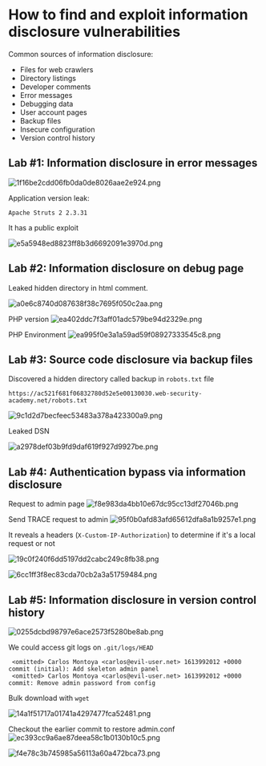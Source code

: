 # How to find and exploit information disclosure vulnerabilities

Common sources of information disclosure:

- Files for web crawlers
- Directory listings
- Developer comments 
- Error messages 
- Debugging data 
- User account pages 
- Backup files 
- Insecure configuration 
- Version control history 

## Lab #1: Information disclosure in error messages


![1f16be2cdd06fb0da0de8026aae2e924.png](_resources/94ae703aed604fdd972ec31a0f568909.png)

Application version leak:  

`Apache Struts 2 2.3.31`

It has a public exploit 

![e5a5948ed8823ff8b3d6692091e3970d.png](_resources/404c10ca87654cfc8dcbda1bdf435384.png)


## Lab #2: Information disclosure on debug page

Leaked hidden directory in html comment.

![a0e6c8740d087638f38c7695f050c2aa.png](_resources/ea78e765c04a451b86ed4d57f3c0fbfa.png)

PHP version 
![ea402ddc7f3aff01adc579be94d2329e.png](_resources/0b0fe9d447914161a34302529b23f11d.png)

PHP Environment 
![ea995f0e3a1a59ad59f08927333545c8.png](_resources/fd55670408184abfb733c75a5e3a7467.png)


## Lab #3: Source code disclosure via backup files

Discovered a hidden directory called backup in `robots.txt` file

```
https://ac521f681f06832780d52e5e00130030.web-security-academy.net/robots.txt
```

![9c1d2d7becfeec53483a378a423300a9.png](_resources/152b63654bbc49eb9eaee5cfc6a40cd1.png)

Leaked DSN

![a2978def03b9fd9daf619f927d9927be.png](_resources/3ac0057cab3d40269975ce22590ff7be.png)


## Lab #4: Authentication bypass via information disclosure

Request to admin page
![f8e983da4bb10e67dc95cc13df27046b.png](_resources/0535fb2c62044bcaad10a019995ba1b9.png)

Send TRACE request to admin
![95f0b0afd83afd65612dfa8a1b9257e1.png](_resources/b6256c067b764f7eb7c6834be780e4e9.png)


It reveals a headers (`X-Custom-IP-Authorization`) to determine if it's a local request or not

![19c0f240f6dd5197dd2cabc249c8fb38.png](_resources/8cf6ab5ef106449a85eef49787c73316.png)

![6cc1ff3f8ec83cda70cb2a3a51759484.png](_resources/3ee2021ca8514b4eb7b1888c785a3e22.png)

## Lab #5: Information disclosure in version control history

![0255dcbd98797e6ace2573f5280be8ab.png](_resources/f2b74cc632c343789b183fd949d1f48c.png)

We could access git logs on `.git/logs/HEAD`

```
 <omitted> Carlos Montoya <carlos@evil-user.net> 1613992012 +0000	commit (initial): Add skeleton admin panel
 <omitted> Carlos Montoya <carlos@evil-user.net> 1613992012 +0000	commit: Remove admin password from config
```

Bulk download with `wget`

![14a1f51717a01741a4297477fca52481.png](_resources/eec0f3e64aa3477480444d05fa56628a.png)

Checkout the earlier commit to restore admin.conf
![ec393cc9a6ae87deea58c1b0130b10c5.png](_resources/76f4507bb5e84c41bfa036fdbf6bd591.png)

![f4e78c3b745985a56113a60a472bca73.png](_resources/f90749668ff746878a2a3859893af6c3.png)
